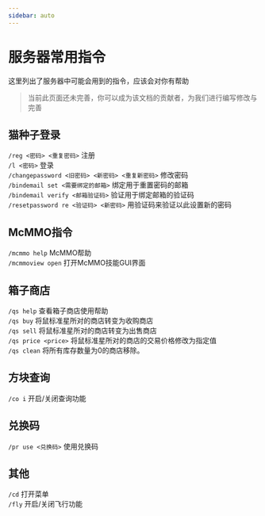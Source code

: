 ```yaml
---
sidebar: auto
---
```


# 服务器常用指令
这里列出了服务器中可能会用到的指令，应该会对你有帮助

> 当前此页面还未完善，你可以成为该文档的贡献者，为我们进行编写修改与完善

## 猫种子登录
`/reg <密码> <重复密码>` 注册  
`/l <密码>` 登录  
`/changepassword <旧密码> <新密码> <重复新密码>` 修改密码  
`/bindemail set <需要绑定的邮箱>` 绑定用于重置密码的邮箱  
`/bindemail verify <邮箱验证码>` 验证用于绑定邮箱的验证码  
`/resetpassword re <验证码> <新密码>` 用验证码来验证以此设置新的密码

## McMMO指令
`/mcmmo help` McMMO帮助  
`/mcmmoview open` 打开McMMO技能GUI界面

## 箱子商店
`/qs help` 查看箱子商店使用帮助  
`/qs buy` 将鼠标准星所对的商店转变为收购商店  
`/qs sell` 将鼠标准星所对的商店转变为出售商店  
`/qs price <price>` 将鼠标准星所对的商店的交易价格修改为指定值  
`/qs clean` 将所有库存数量为0的商店移除。

## 方块查询
`/co i` 开启/关闭查询功能

## 兑换码
`/pr use <兑换码>` 使用兑换码

## 其他
`/cd` 打开菜单  
`/fly` 开启/关闭飞行功能
